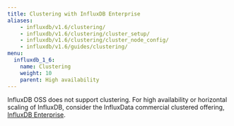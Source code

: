 ```yaml
---
title: Clustering with InfluxDB Enterprise
aliases:
    - influxdb/v1.6/clustering/
    - influxdb/v1.6/clustering/cluster_setup/
    - influxdb/v1.6/clustering/cluster_node_config/
    - influxdb/v1.6/guides/clustering/
menu:
  influxdb_1_6:
    name: Clustering
    weight: 10
    parent: High availability
---
```


InfluxDB OSS does not support clustering.
For high availability or horizontal scaling of InfluxDB, consider the InfluxData
commercial clustered offering,
[InfluxDB Enterprise](/enterprise_influxdb/latest/).
